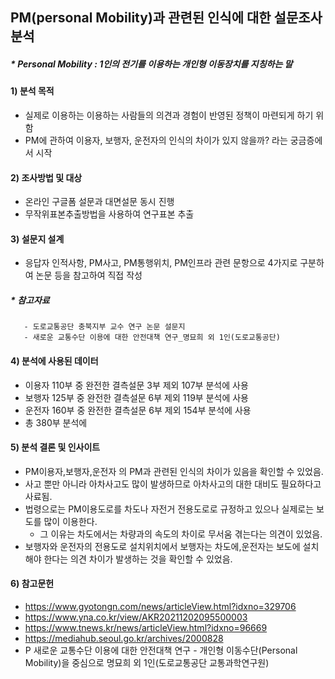 ## PM(personal Mobility)과 관련된 인식에 대한 설문조사 분석 
##### * Personal Mobility : 1인의 전기를 이용하는 개인형 이동장치를 지칭하는 말

#### 1) 분석 목적 
- 실제로 이용하는 이용하는 사람들의 의견과 경험이 반영된 정책이 마련되게 하기 위함 
- PM에 관하여 이용자, 보행자, 운전자의 인식의 차이가 있지 않을까? 라는 궁금증에서 시작

#### 2) 조사방법 및 대상
 - 온라인 구글폼 설문과 대면설문 동시 진행
 - 무작위표본추출방법을 사용하여 연구표본 추출
 
#### 3) 설문지 설계
 - 응답자 인적사항, PM사고, PM통행위치, PM인프라 관련 문항으로 4가지로 구분하여 논문 등을 참고하여 직접 작성
 ##### * 참고자료
       - 도로교통공단 충북지부 교수 연구 논문 설문지
       - 새로운 교통수단 이용에 대한 안전대책 연구_명묘희 외 1인(도로교통공단)
       
#### 4) 분석에 사용된 데이터 
 - 이용자 110부 중 완전한 결측설문 3부 제외 107부 분석에 사용
 - 보행자 125부 중 완전한 결측설문 6부 제외 119부 분석에 사용
 - 운전자 160부 중 완전한 결측설문 6부 제외 154부 분석에 사용
 - 총 380부 분석에 

#### 5) 분석 결론 및 인사이트
 - PM이용자,보행자,운전자 의 PM과 관련된 인식의 차이가 있음을 확인할 수 있었음. 
 - 사고 뿐만 아니라 아차사고도 많이 발생하므로 아차사고의 대한 대비도 필요하다고 사료됨. 
 - 법령으로는 PM이용도로를 차도나 자전거 전용도로로 규정하고 있으나 실제로는 보도를 많이 이용한다. 
     * 그 이유는 차도에서는 차량과의 속도의 차이로 무서움 겪는다는 의견이 있었음. 
 - 보행자와 운전자의 전용도로 설치위치에서 보행자는 차도에,운전자는 보도에 설치해야 한다는 의견 차이가 발생하는 것을 확인할 수 있었음.



#### 6) 참고문헌 
- https://www.gyotongn.com/news/articleView.html?idxno=329706
- https://www.yna.co.kr/view/AKR20211202095500003
- https://www.tnews.kr/news/articleView.html?idxno=96669
- https://mediahub.seoul.go.kr/archives/2000828
- P 새로운 교통수단 이용에 대한 안전대책 연구 - 개인형 이동수단(Personal Mobility)을 중심으로 명묘희 외 1인(도로교통공단 교통과학연구원)

